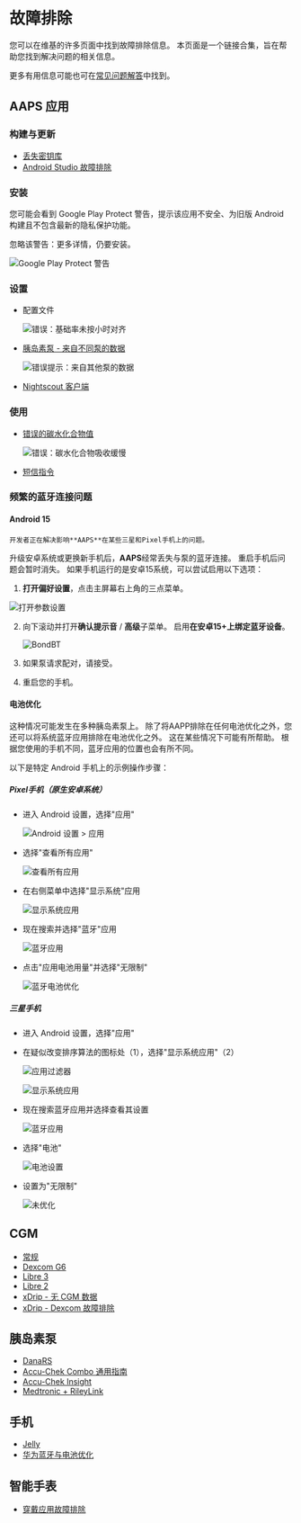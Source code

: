 # 故障排除

您可以在维基的许多页面中找到故障排除信息。 本页面是一个链接合集，旨在帮助您找到解决问题的相关信息。

更多有用信息可能也可在[常见问题解答](../UsefulLinks/FAQ.md)中找到。

## AAPS 应用

### 构建与更新

* [丢失密钥库](#troubleshooting_androidstudio-lost-keystore)
* [Android Studio 故障排除](TroubleshootingAndroidStudio)

### 安装

您可能会看到 Google Play Protect 警告，提示该应用不安全、为旧版 Android 构建且不包含最新的隐私保护功能。

忽略该警告：更多详情，仍要安装。

![Google Play Protect 警告](../images/troubleshooting/InstallGPP.png)

### 设置
* 配置文件

  ![错误：基础率未按小时对齐](../images/Screen_DifferentPump.png)

* [胰岛素泵 - 来自不同泵的数据](#update30-failure-message-data-from-different-pump)

  ![错误提示：来自其他泵的数据](../images/BasalNotAlignedToHours2.png)

* [Nightscout 客户端](../GettingHelp/TroubleshootingNsClient.md)

### 使用
* [错误的碳水化合物值](#CobCalculation-detection-of-wrong-cob-values)

   ![错误：碳水化合物吸收缓慢](../images/Calculator_SlowCarbAbsorption.png)

* [短信指令](#SMSCommands-troubleshooting)

### 频繁的蓝牙连接问题

#### Android 15

```{warning}
开发者正在解决影响**AAPS**在某些三星和Pixel手机上的问题。
```

升级安卓系统或更换新手机后，**AAPS**经常丢失与泵的蓝牙连接。 重启手机后问题会暂时消失。 如果手机运行的是安卓15系统，可以尝试启用以下选项：

1) **打开偏好设置**，点击主屏幕右上角的三点菜单。


![打开参数设置](../images/Pref2020_Open2.png)

2. 向下滚动并打开**确认提示音** / **高级**子菜单。 启用**在安卓15+上绑定蓝牙设备**。

   ![BondBT](../images/troubleshooting/BondBT.png)

3. 如果泵请求配对，请接受。

4. 重启您的手机。

#### 电池优化

这种情况可能发生在多种胰岛素泵上。 除了将AAPP排除在任何电池优化之外，您还可以将系统蓝牙应用排除在电池优化之外。 这在某些情况下可能有所帮助。 根据您使用的手机不同，蓝牙应用的位置也会有所不同。

以下是特定 Android 手机上的示例操作步骤：


##### Pixel手机（原生安卓系统）

* 进入 Android 设置，选择"应用"

  ![Android 设置 > 应用](../images/troubleshooting/pixel/01_androidsettings.png)

* 选择"查看所有应用"

  ![查看所有应用](../images/troubleshooting/pixel/02_apps.png)

* 在右侧菜单中选择"显示系统"应用

  ![显示系统应用](../images/troubleshooting/pixel/03_allapps.png)

* 现在搜索并选择"蓝牙"应用

  ![蓝牙应用](../images/troubleshooting/pixel/03_bluetooth.png)

* 点击"应用电池用量"并选择"无限制"

  ![蓝牙电池优化](../images/troubleshooting/pixel/04_btunrestricted.png)


##### 三星手机

* 进入 Android 设置，选择"应用"

* 在疑似改变排序算法的图标处（1），选择"显示系统应用"（2）

  ![应用过滤器](../images/troubleshooting/samsung/Samsung01_Apps.png)

  ![显示系统应用](../images/troubleshooting/samsung/Samsung02_ShowSystemApps.png)

* 现在搜索蓝牙应用并选择查看其设置

  ![蓝牙应用](../images/troubleshooting/samsung/Samsung03_BtApp.png)

* 选择"电池"

  ![电池设置](../images/troubleshooting/samsung/Samsung04_Battery.png)

* 设置为"无限制"

  ![未优化](../images/troubleshooting/samsung/Samsung05_NotOptimized.png)


## CGM

* [常规](#general-cgm-troubleshooting)
* [Dexcom G6](#DexcomG6-troubleshooting-g6)
* [Libre 3](#libre3-experiences-and-troubleshooting)
* [Libre 2](#Libre2-experiences-and-troubleshooting)
* [xDrip - 无 CGM 数据](#xdrip-identify-receiver)
* [xDrip - Dexcom 故障排除](#xdrip-troubleshooting-dexcom-g5-g6-and-xdrip)

## 胰岛素泵

* [DanaRS](#DanaRS-Insulin-Pump-dana-rs-specific-errors)
* [Accu-Chek Combo 通用指南](../CompatiblePumps/Accu-Chek-Combo-Tips-for-Basic-usage.md)
* [Accu-Chek Insight](#Accu-Chek-Insight-Pump-insight-specific-errors)
* [Medtronic + RileyLink](#MedtronicPump-what-to-do-if-i-loose-connection-to-rileylink-and-or-pump)

## 手机

* [Jelly](../CompatiblePhones/Jelly.md)
* [华为蓝牙与电池优化](../CompatiblePhones/Huawei.md)

## 智能手表

* [穿戴应用故障排除](#Watchfaces-troubleshooting-the-wear-app)
